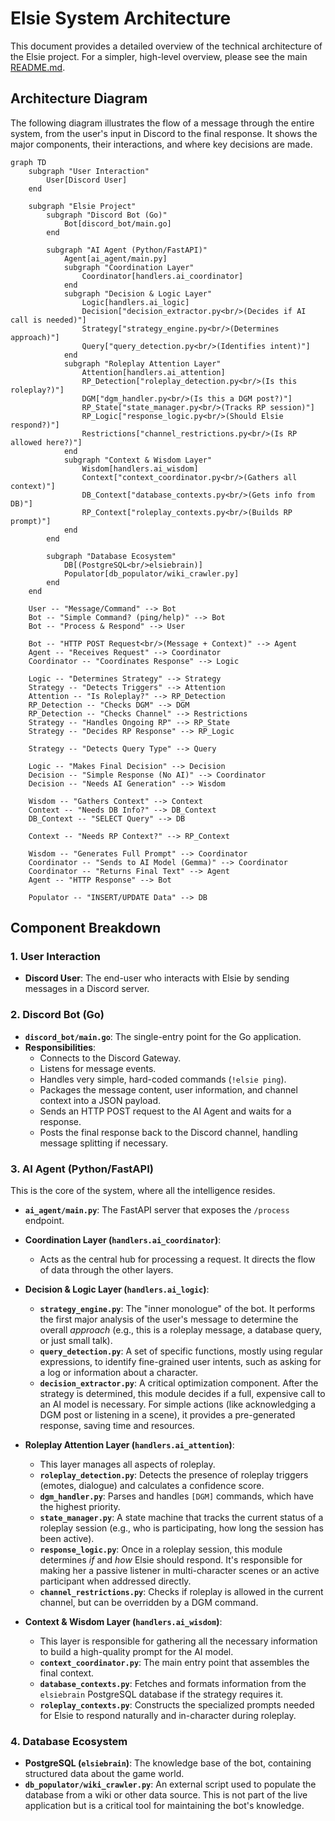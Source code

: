 # Elsie System Architecture

This document provides a detailed overview of the technical architecture of the Elsie project. For a simpler, high-level overview, please see the main [README.md](../README.md).

## Architecture Diagram

The following diagram illustrates the flow of a message through the entire system, from the user's input in Discord to the final response. It shows the major components, their interactions, and where key decisions are made.

```mermaid
graph TD
    subgraph "User Interaction"
        User[Discord User]
    end

    subgraph "Elsie Project"
        subgraph "Discord Bot (Go)"
            Bot[discord_bot/main.go]
        end

        subgraph "AI Agent (Python/FastAPI)"
            Agent[ai_agent/main.py]
            subgraph "Coordination Layer"
                Coordinator[handlers.ai_coordinator]
            end
            subgraph "Decision & Logic Layer"
                Logic[handlers.ai_logic]
                Decision["decision_extractor.py<br/>(Decides if AI call is needed)"]
                Strategy["strategy_engine.py<br/>(Determines approach)"]
                Query["query_detection.py<br/>(Identifies intent)"]
            end
            subgraph "Roleplay Attention Layer"
                Attention[handlers.ai_attention]
                RP_Detection["roleplay_detection.py<br/>(Is this roleplay?)"]
                DGM["dgm_handler.py<br/>(Is this a DGM post?)"]
                RP_State["state_manager.py<br/>(Tracks RP session)"]
                RP_Logic["response_logic.py<br/>(Should Elsie respond?)"]
                Restrictions["channel_restrictions.py<br/>(Is RP allowed here?)"]
            end
            subgraph "Context & Wisdom Layer"
                Wisdom[handlers.ai_wisdom]
                Context["context_coordinator.py<br/>(Gathers all context)"]
                DB_Context["database_contexts.py<br/>(Gets info from DB)"]
                RP_Context["roleplay_contexts.py<br/>(Builds RP prompt)"]
            end
        end

        subgraph "Database Ecosystem"
            DB[(PostgreSQL<br/>elsiebrain)]
            Populator[db_populator/wiki_crawler.py]
        end
    end

    User -- "Message/Command" --> Bot
    Bot -- "Simple Command? (ping/help)" --> Bot
    Bot -- "Process & Respond" --> User
    
    Bot -- "HTTP POST Request<br/>(Message + Context)" --> Agent
    Agent -- "Receives Request" --> Coordinator
    Coordinator -- "Coordinates Response" --> Logic
    
    Logic -- "Determines Strategy" --> Strategy
    Strategy -- "Detects Triggers" --> Attention
    Attention -- "Is Roleplay?" --> RP_Detection
    RP_Detection -- "Checks DGM" --> DGM
    RP_Detection -- "Checks Channel" --> Restrictions
    Strategy -- "Handles Ongoing RP" --> RP_State
    Strategy -- "Decides RP Response" --> RP_Logic

    Strategy -- "Detects Query Type" --> Query
    
    Logic -- "Makes Final Decision" --> Decision
    Decision -- "Simple Response (No AI)" --> Coordinator
    Decision -- "Needs AI Generation" --> Wisdom
    
    Wisdom -- "Gathers Context" --> Context
    Context -- "Needs DB Info?" --> DB_Context
    DB_Context -- "SELECT Query" --> DB
    
    Context -- "Needs RP Context?" --> RP_Context
    
    Wisdom -- "Generates Full Prompt" --> Coordinator
    Coordinator -- "Sends to AI Model (Gemma)" --> Coordinator
    Coordinator -- "Returns Final Text" --> Agent
    Agent -- "HTTP Response" --> Bot

    Populator -- "INSERT/UPDATE Data" --> DB
```

## Component Breakdown

### 1. User Interaction
- **Discord User**: The end-user who interacts with Elsie by sending messages in a Discord server.

### 2. Discord Bot (Go)
- **`discord_bot/main.go`**: The single-entry point for the Go application.
- **Responsibilities**:
    - Connects to the Discord Gateway.
    - Listens for message events.
    - Handles very simple, hard-coded commands (`!elsie ping`).
    - Packages the message content, user information, and channel context into a JSON payload.
    - Sends an HTTP POST request to the AI Agent and waits for a response.
    - Posts the final response back to the Discord channel, handling message splitting if necessary.

### 3. AI Agent (Python/FastAPI)
This is the core of the system, where all the intelligence resides.

- **`ai_agent/main.py`**: The FastAPI server that exposes the `/process` endpoint.

- **Coordination Layer (`handlers.ai_coordinator`)**:
    - Acts as the central hub for processing a request. It directs the flow of data through the other layers.

- **Decision & Logic Layer (`handlers.ai_logic`)**:
    - **`strategy_engine.py`**: The "inner monologue" of the bot. It performs the first major analysis of the user's message to determine the overall *approach* (e.g., this is a roleplay message, a database query, or just small talk).
    - **`query_detection.py`**: A set of specific functions, mostly using regular expressions, to identify fine-grained user intents, such as asking for a log or information about a character.
    - **`decision_extractor.py`**: A critical optimization component. After the strategy is determined, this module decides if a full, expensive call to an AI model is necessary. For simple actions (like acknowledging a DGM post or listening in a scene), it provides a pre-generated response, saving time and resources.

- **Roleplay Attention Layer (`handlers.ai_attention`)**:
    - This layer manages all aspects of roleplay.
    - **`roleplay_detection.py`**: Detects the presence of roleplay triggers (emotes, dialogue) and calculates a confidence score.
    - **`dgm_handler.py`**: Parses and handles `[DGM]` commands, which have the highest priority.
    - **`state_manager.py`**: A state machine that tracks the current status of a roleplay session (e.g., who is participating, how long the session has been active).
    - **`response_logic.py`**: Once in a roleplay session, this module determines *if* and *how* Elsie should respond. It's responsible for making her a passive listener in multi-character scenes or an active participant when addressed directly.
    - **`channel_restrictions.py`**: Checks if roleplay is allowed in the current channel, but can be overridden by a DGM command.

- **Context & Wisdom Layer (`handlers.ai_wisdom`)**:
    - This layer is responsible for gathering all the necessary information to build a high-quality prompt for the AI model.
    - **`context_coordinator.py`**: The main entry point that assembles the final context.
    - **`database_contexts.py`**: Fetches and formats information from the `elsiebrain` PostgreSQL database if the strategy requires it.
    - **`roleplay_contexts.py`**: Constructs the specialized prompts needed for Elsie to respond naturally and in-character during roleplay.

### 4. Database Ecosystem
- **PostgreSQL (`elsiebrain`)**: The knowledge base of the bot, containing structured data about the game world.
- **`db_populator/wiki_crawler.py`**: An external script used to populate the database from a wiki or other data source. This is not part of the live application but is a critical tool for maintaining the bot's knowledge. 